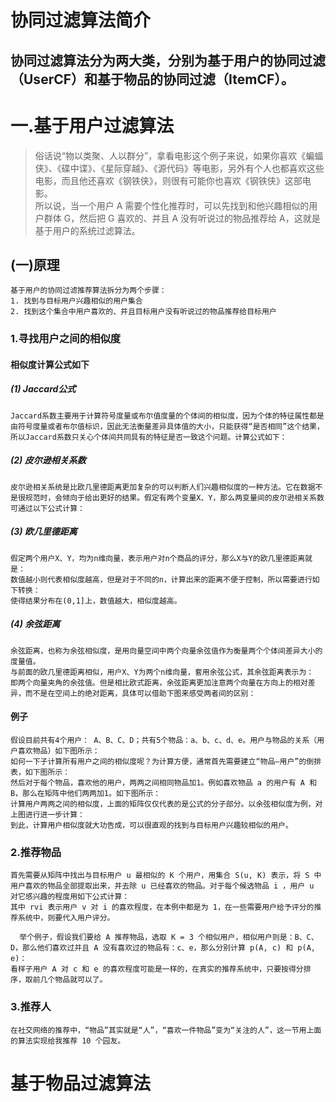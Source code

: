 协同过滤算法简介
==============
协同过滤算法分为两大类，分别为基于用户的协同过滤（UserCF）和基于物品的协同过滤（ItemCF）。
--------------------------------------------------------------------------------

# 一.基于用户过滤算法

> 俗话说“物以类聚、人以群分”，拿看电影这个例子来说，如果你喜欢《蝙蝠侠》、《碟中谍》、《星际穿越》、《源代码》等电影，另外有个人也都喜欢这些电影，而且他还喜欢《钢铁侠》，则很有可能你也喜欢《钢铁侠》这部电影。<br/>
所以说，当一个用户 A 需要个性化推荐时，可以先找到和他兴趣相似的用户群体 G，然后把 G 喜欢的、并且 A 没有听说过的物品推荐给 A，这就是基于用户的系统过滤算法。</br>

## (一)原理
    基于用户的协同过滤推荐算法拆分为两个步骤：
    1. 找到与目标用户兴趣相似的用户集合
    2. 找到这个集合中用户喜欢的、并且目标用户没有听说过的物品推荐给目标用户
### 1.寻找用户之间的相似度
#### 相似度计算公式如下
##### (1) Jaccard公式
    Jaccard系数主要用于计算符号度量或布尔值度量的个体间的相似度，因为个体的特征属性都是由符号度量或者布尔值标识，因此无法衡量差异具体值的大小，只能获得“是否相同”这个结果，所以Jaccard系数只关心个体间共同具有的特征是否一致这个问题。计算公式如下：

##### (2) 皮尔逊相关系数
    皮尔逊相关系统是比欧几里德距离更加复杂的可以判断人们兴趣相似度的一种方法。它在数据不是很规范时，会倾向于给出更好的结果。假定有两个变量X、Y，那么两变量间的皮尔逊相关系数可通过以下公式计算：

##### (3) 欧几里德距离
    假定两个用户X、Y，均为n维向量，表示用户对n个商品的评分，那么X与Y的欧几里德距离就是：
    数值越小则代表相似度越高，但是对于不同的n，计算出来的距离不便于控制，所以需要进行如下转换：
    使得结果分布在(0,1]上，数值越大，相似度越高。

##### (4) 余弦距离
    余弦距离，也称为余弦相似度，是用向量空间中两个向量余弦值作为衡量两个个体间差异大小的度量值。
    与前面的欧几里德距离相似，用户X、Y为两个n维向量，套用余弦公式，其余弦距离表示为：
    即两个向量夹角的余弦值。但是相比欧式距离，余弦距离更加注意两个向量在方向上的相对差异，而不是在空间上的绝对距离，具体可以借助下图来感受两者间的区别：
#### 例子
    假设目前共有4个用户： A、B、C、D；共有5个物品：a、b、c、d、e。用户与物品的关系（用户喜欢物品）如下图所示：
    如何一下子计算所有用户之间的相似度呢？为计算方便，通常首先需要建立“物品—用户”的倒排表，如下图所示：
    然后对于每个物品，喜欢他的用户，两两之间相同物品加1。例如喜欢物品 a 的用户有 A 和 B，那么在矩阵中他们两两加1。如下图所示：
    计算用户两两之间的相似度，上面的矩阵仅仅代表的是公式的分子部分。以余弦相似度为例，对上图进行进一步计算：
    到此，计算用户相似度就大功告成，可以很直观的找到与目标用户兴趣较相似的用户。
### 2.推荐物品
    首先需要从矩阵中找出与目标用户 u 最相似的 K 个用户，用集合 S(u, K) 表示，将 S 中用户喜欢的物品全部提取出来，并去除 u 已经喜欢的物品。对于每个候选物品 i ，用户 u 对它感兴趣的程度用如下公式计算：
    其中 rvi 表示用户 v 对 i 的喜欢程度，在本例中都是为 1，在一些需要用户给予评分的推荐系统中，则要代入用户评分。

      举个例子，假设我们要给 A 推荐物品，选取 K = 3 个相似用户，相似用户则是：B、C、D，那么他们喜欢过并且 A 没有喜欢过的物品有：c、e，那么分别计算 p(A, c) 和 p(A, e)：
    看样子用户 A 对 c 和 e 的喜欢程度可能是一样的，在真实的推荐系统中，只要按得分排序，取前几个物品就可以了。
    
### 3.推荐人
    在社交网络的推荐中，“物品”其实就是“人”，“喜欢一件物品”变为“关注的人”，这一节用上面的算法实现给我推荐 10 个园友。
    
    
# 基于物品过滤算法
